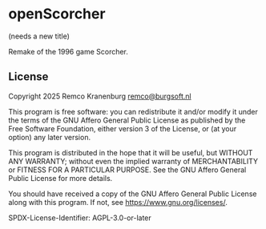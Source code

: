 # openScorcher

(needs a new title)

Remake of the 1996 game Scorcher.

## License

Copyright 2025 Remco Kranenburg <remco@burgsoft.nl>

This program is free software: you can redistribute it and/or modify it under
the terms of the GNU Affero General Public License as published by the Free
Software Foundation, either version 3 of the License, or (at your option) any
later version.

This program is distributed in the hope that it will be useful, but WITHOUT ANY
WARRANTY; without even the implied warranty of MERCHANTABILITY or FITNESS FOR A
PARTICULAR PURPOSE. See the GNU Affero General Public License for more details.

You should have received a copy of the GNU Affero General Public License
along with this program. If not, see <https://www.gnu.org/licenses/>.

SPDX-License-Identifier: AGPL-3.0-or-later
